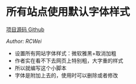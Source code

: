 # 所有站点使用默认字体样式

[项目源码 Github](https://github.com/rickweii/AllSiteDefaultFont)

*Author: RCWei*

- 设置所有网站字体样式：微软雅黑+取消加粗
- 作者实在看不下去网页上特别粗，大字重的样式
- 所以就编写这个小脚本
- 字体是附加上去的，使用时可以删除或者修改